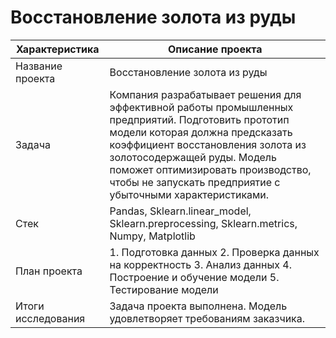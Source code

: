 # Восстановление золота из руды



| Характеристика       | Описание проекта                |
| ------------- |------------------|
| Название проекта    | Восстановление золота из руды |
| Задача  | Компания разрабатывает решения для эффективной работы промышленных предприятий.  Подготовить прототип модели которая должна предсказать коэффициент восстановления золота из золотосодержащей руды. Модель поможет оптимизировать производство, чтобы не запускать предприятие с убыточными характеристиками. |
| Стек  | Pandas, Sklearn.linear_model, Sklearn.preprocessing, Sklearn.metrics, Numpy, Matplotlib |
| План проекта  | 1. Подготовка данных 2. Проверка данных на корректность 3. Анализ данных 4. Построение и обучение модели 5. Тестирование модели |
| Итоги исследования  | Задача проекта выполнена. Модель удовлетворяет требованиям заказчика. |
